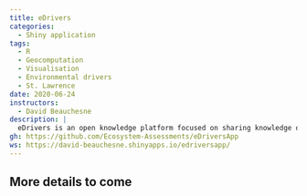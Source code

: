 ```yaml
---
title: eDrivers
categories: 
  - Shiny application
tags: 
  - R
  - Geocomputation
  - Visualisation
  - Environmental drivers
  - St. Lawrence
date: 2020-06-24
instructors:
  - David Beauchesne
description: | 
  eDrivers is an open knowledge platform focused on sharing knowledge on the distribution and intensity of environmental drivers such as shipping and commercial fisheries. This application provides a user interface to visualize the distribution and intensity of individual and combined drivers in the estuary and gulf of St. Lawrence.
gh: https://github.com/Ecosystem-Assessments/eDriversApp
ws: https://david-beauchesne.shinyapps.io/edriversapp/
---
```



## More details to come